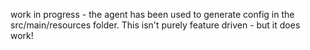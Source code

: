work in progress - the agent has been used to generate config in the src/main/resources folder. This isn't
purely feature driven - but it does work!

